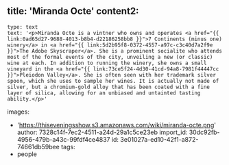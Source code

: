 title: 'Miranda Octe'
content2:
  -
    type: text
    text: '<p>Miranda Octe is a vintner who owns and operates <a href="{{ link:0ad65d27-9688-4013-b8b4-d22186258bb8 }}">7 Continents (minus one) winery</a> in <a href="{{ link:5d2b95f8-0372-4557-a97c-c3c40d7a2f9e }}">The Adobe Skyscraper</a>. She is a prominent socialite who attends most of the formal events of the city, unveiling a new (or classic) wine at each. In addition to running the winery, she owns a small vineyard in the <a href="{{ link:73ce5f24-4d30-41cd-94a8-7981f44447cc }}">Pleiodon Valley</a>. She is often seen with her trademark silver spoon, which she uses to sample her wines. It is actually not made of silver, but a chromium-gold alloy that has been coated with a fine layer of silica, allowing for an unbiased and untainted tasting ability.</p>'
images:
  - 'https://thiseveningsshow.s3.amazonaws.com/wiki/miranda-octe.png'
author: 7328c14f-7ec2-4511-a24d-29a1c5ce23eb
import_id: 30dc92fb-4956-479b-a43c-99fdf4ce4837
id: 3e01027a-ed10-42f1-a872-74661db59bee
tags:
  - people
